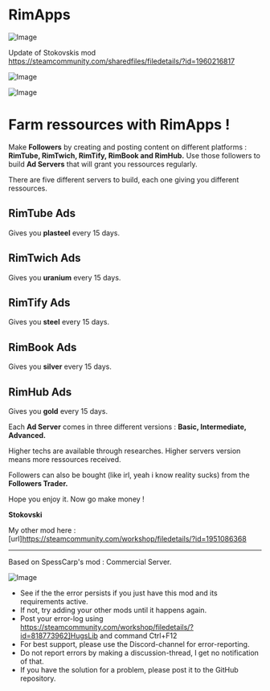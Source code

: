 # RimApps

![Image](https://i.imgur.com/WAEzk68.png)

Update of Stokovskis mod
https://steamcommunity.com/sharedfiles/filedetails/?id=1960216817

![Image](https://i.imgur.com/7Gzt3Rg.png)

	
![Image](https://i.imgur.com/NOW7jU1.png)

# **Farm ressources with RimApps !**


Make **Followers** by creating and posting content on different platforms : **RimTube, RimTwich, RimTify, RimBook and RimHub.** Use those followers to build **Ad Servers** that will grant you ressources regularly.

There are five different servers to build, each one giving you different ressources.

## **RimTube Ads**

Gives you **plasteel** every 15 days.
## **RimTwich Ads**

Gives you **uranium** every 15 days.
## **RimTify Ads**

Gives you **steel** every 15 days.
## **RimBook Ads**

Gives you **silver** every 15 days.
## **RimHub Ads**

Gives you **gold** every 15 days.


Each **Ad Server** comes in three different versions : 
**Basic, Intermediate, Advanced.**

Higher techs are available through researches. Higher servers version means more ressources received.

Followers can also be bought (like irl, yeah i know reality sucks) from the **Followers Trader.**


Hope you enjoy it.
Now go make money !

**Stokovski**


My other mod here : [url]https://steamcommunity.com/workshop/filedetails/?id=1951086368


----------

Based on SpessCarp's mod : Commercial Server.

![Image](https://i.imgur.com/Rs6T6cr.png)



-  See if the the error persists if you just have this mod and its requirements active.
-  If not, try adding your other mods until it happens again.
-  Post your error-log using https://steamcommunity.com/workshop/filedetails/?id=818773962]HugsLib and command Ctrl+F12
-  For best support, please use the Discord-channel for error-reporting.
-  Do not report errors by making a discussion-thread, I get no notification of that.
-  If you have the solution for a problem, please post it to the GitHub repository.



